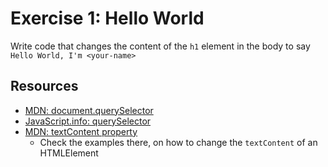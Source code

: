 # Exercise 1: Hello World

Write code that changes the content of the `h1` element in the body to say `Hello World, I'm <your-name>`

## Resources

- [MDN: document.querySelector](https://developer.mozilla.org/en-US/docs/Web/API/Document/querySelector)
- [JavaScript.info: querySelector](https://javascript.info/searching-elements-dom#querySelector)
- [MDN: textContent property](https://developer.mozilla.org/en-US/docs/Web/API/Node/textContent)
  - Check the examples there, on how to change the `textContent` of an HTMLElement
